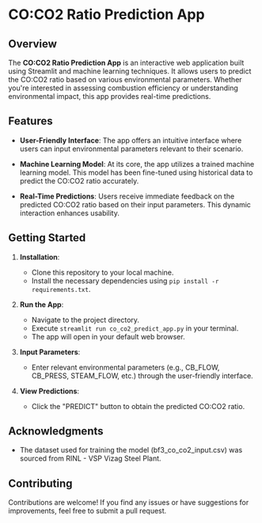 
# CO:CO2 Ratio Prediction App

## Overview

The **CO:CO2 Ratio Prediction App** is an interactive web application built using Streamlit and machine learning techniques. It allows users to predict the CO:CO2 ratio based on various environmental parameters. Whether you're interested in assessing combustion efficiency or understanding environmental impact, this app provides real-time predictions.

## Features

- **User-Friendly Interface**: The app offers an intuitive interface where users can input environmental parameters relevant to their scenario.

- **Machine Learning Model**: At its core, the app utilizes a trained machine learning model. This model has been fine-tuned using historical data to predict the CO:CO2 ratio accurately.

- **Real-Time Predictions**: Users receive immediate feedback on the predicted CO:CO2 ratio based on their input parameters. This dynamic interaction enhances usability.

## Getting Started

1. **Installation**:
   - Clone this repository to your local machine.
   - Install the necessary dependencies using `pip install -r requirements.txt`.

2. **Run the App**:
   - Navigate to the project directory.
   - Execute `streamlit run co_co2_predict_app.py` in your terminal.
   - The app will open in your default web browser.

3. **Input Parameters**:
   - Enter relevant environmental parameters (e.g., CB_FLOW, CB_PRESS, STEAM_FLOW, etc.) through the user-friendly interface.

4. **View Predictions**:
   - Click the "PREDICT" button to obtain the predicted CO:CO2 ratio.

## Acknowledgments

- The dataset used for training the model (bf3_co_co2_input.csv) was sourced from RINL - VSP Vizag Steel Plant.

## Contributing

Contributions are welcome! If you find any issues or have suggestions for improvements, feel free to submit a pull request.

